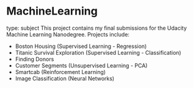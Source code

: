 # MachineLearning

type: subject This project contains my final submissions for the Udacity Machine Learning Nanodegree.  Projects include:
  + Boston Housing (Supervised Learning - Regression)
  + Titanic Survival Exploration (Supervised Learning - Classification)
  + Finding Donors
  + Customer Segments (Unsupervised Learning - PCA)
  + Smartcab (Reinforcement Learning)
  + Image Classification (Neural Networks)
